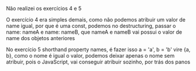 Não realizei os exercícios 4 e 5

O exercício 4 era simples demais, como não podemos atribuir um valor de name igual, por que é uma const, podemos no destructuring, passar o name: nameA e name: nameB, que nameA e nameB vai possui o valor de name dos objetos anteriores

No exercício 5 shorthand property names, é fazer isso a = 'a', b = 'b' vire {a, b}, como o nome é igual o valor, podemos deixar apenas o nome sem atribuir, pois o JavaScript, vai conseguir atribuir sozinho, por trás dos panos